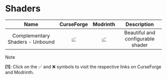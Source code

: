 # Shaders

| Name | CurseForge | Modrinth | Description |
|:-:|:-:|:-:|:-:|
| Complementary Shaders - Unbound | [✅](https://www.curseforge.com/minecraft/shaders/complementary-unbound) | [✅](https://modrinth.com/shader/complementary-unbound) | Beautiful and configurable shader |

> [!NOTE]
>
> **[1]**: Click on the ✅ and ❌ symbols to visit the respective links on CurseForge and Modrinth.
